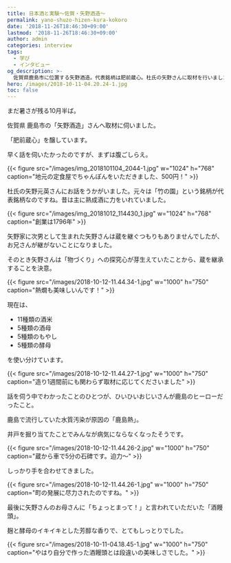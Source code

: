 ```yaml
---
title: 日本酒と実験〜佐賀・矢野酒造〜
permalink: yano-shuzo-hizen-kura-kokoro
date: '2018-11-26T18:46:30+09:00'
lastmod: '2018-11-26T18:46:30+09:00'
author: admin
categories: interview
tags:
  - 学び
  - インタビュー
og_description: >-
  佐賀県鹿島市に位置する矢野酒造。代表銘柄は肥前蔵心。杜氏の矢野さんに取材を行いました。元々は竹の園という銘柄を醸し、酒質も今とは真逆。以前は熟成酒に力を入れていました。市場の変遷によって出荷が少しずつ減ってきている中、矢野さんが蔵に戻ることに。現在はフルーティーなタイプの製造量が増えましたが、いずれは再び熟成酒にも力を入れる必要があると考えています。昔、水質汚染による鹿島熱という伝染病が広がっていましたが、矢野さんのひいひいおじいさんが井戸を掘り当て回避。ヒーローです。
hero: /images/2018-10-11-04.20.24-1.jpg
toc: false
---
```

まだ暑さが残る10月半ば。

佐賀県 鹿島市の「矢野酒造」さんへ取材に伺いました。

「肥前蔵心」を醸しています。

早く話を伺いたかったのですが、まずは腹ごしらえ。

{{< figure src="/images/img_2018101104_2044-1.jpg" w="1024" h="768" caption="地元の定食屋でちゃんぽんをいただきました、500円！" >}}

杜氏の矢野元英さんにお話をうかがいました。元々は「竹の園」という銘柄が代表銘柄なのですね。昔は主に熟成酒に力をいれていました。

{{< figure src="/images/img_20181012_114430_1.jpg" w="1024" h="768" caption="創業は1796年" >}}

矢野家に次男として生まれた矢野さんは蔵を継ぐつもりもありませんでしたが、お兄さんが継がないことになりました。

そのとき矢野さんは「物づくり」への探究心が芽生えていたことから、蔵を継承することを決意。

{{< figure src="/images/2018-10-12-11.44.34-1.jpg" w="1000" h="750" caption="熱燗も美味しいんです！" >}}

現在は、

* 11種類の酒米
* 5種類の酒母
* 5種類のもやし
* 5種類の酵母

を使い分けています。

{{< figure src="/images/2018-10-12-11.44.27-1.jpg" w="1000" h="750" caption="造り1週間前にも関わらず取材に応じてくださいました" >}}

話を伺う中でわかったことのひとつが、ひいひいおじいさんが鹿島のヒーローだったこと。

鹿島で流行していた水質汚染が原因の「鹿島熱」。

井戸を掘り当てたことでみんなが病気にならなくなったそうです。

{{< figure src="/images/2018-10-12-11.44.26-2.jpg" w="1000" h="750" caption="蔵から車で5分の石碑です。迫力〜" >}}

しっかり手を合わせてきました。

{{< figure src="/images/2018-10-12-11.44.26-1.jpg" w="1000" h="750" caption="町の発展に尽力されたのですね。" >}}

最後に矢野さんのお母さんに「ちょっとまって！」と言われていただいた「酒饅頭」。

麹と酵母のイキイキとした芳醇な香りで、とてもしっとりでした。

{{< figure src="/images/2018-10-11-04.18.45-1.jpg" w="1000" h="750" caption="やはり自分で作った酒饅頭とは段違いの美味しさでした。" >}}
